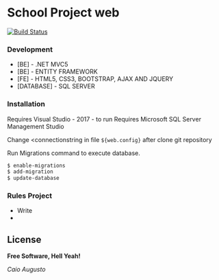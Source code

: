 # School Project web

[![Build Status](https://travis-ci.org/joemccann/dillinger.svg?branch=master)](https://github.com/caioaugusto1/School.git)

### Development

* [BE] - .NET MVC5
* [BE] - ENTITY FRAMEWORK
* [FE] - HTML5, CSS3, BOOTSTRAP, AJAX AND JQUERY
* [DATABASE] - SQL SERVER


### Installation

Requires Visual Studio - 2017 - to run
Requires Microsoft SQL Server Management Studio 

Change <connectionstring in file `${web.config}` after clone git repository

Run Migrations command to execute database.

```sh
$ enable-migrations
$ add-migration
$ update-database
```

### Rules Project

 - Write
 - 
 
 
 License
----


**Free Software, Hell Yeah!**

*Caio Augusto*
